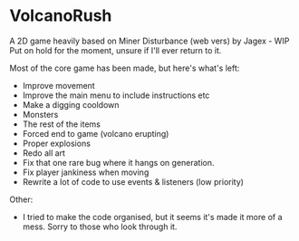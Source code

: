 # VolcanoRush
A 2D game heavily based on Miner Disturbance (web vers) by Jagex - WIP
Put on hold for the moment, unsure if I'll ever return to it.

Most of the core game has been made, but here's what's left:
- Improve movement
- Improve the main menu to include instructions etc
- Make a digging cooldown
- Monsters
- The rest of the items
- Forced end to game (volcano erupting)
- Proper explosions
- Redo all art
- Fix that one rare bug where it hangs on generation.
- Fix player jankiness when moving
- Rewrite a lot of code to use events & listeners (low priority)

Other:
- I tried to make the code organised, but it seems it's made it more of a mess. Sorry to those who look through it.